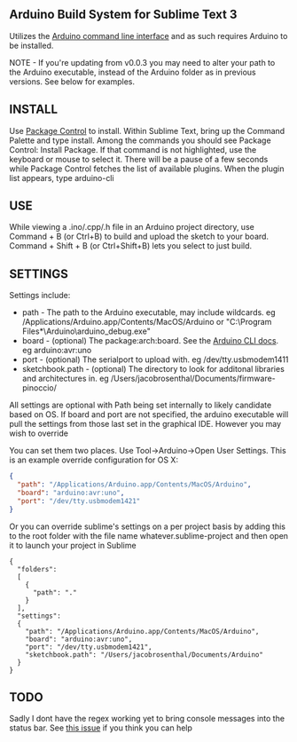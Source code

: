 Arduino Build System for Sublime Text 3
---------------------------------------

Utilizes the [Arduino command line interface](https://github.com/arduino/Arduino/blob/master/build/shared/manpage.adoc) and as such requires Arduino to be installed.

NOTE - If you're updating from v0.0.3 you may need to alter your path to the Arduino executable, instead of the Arduino folder as in previous versions. See below for examples.

INSTALL
-------
Use [Package Control](https://packagecontrol.io/installation) to install. Within Sublime Text, bring up the Command Palette and type install. Among the commands you should see Package Control: Install Package. If that command is not highlighted, use the keyboard or mouse to select it. There will be a pause of a few seconds while Package Control fetches the list of available plugins. When the plugin list appears, type arduino-cli

USE
---
While viewing a .ino/.cpp/.h file in an Arduino project directory, use Command + B (or Ctrl+B) to build and upload the sketch to your board.
Command + Shift + B (or Ctrl+Shift+B) lets you select to just build.

SETTINGS
--------
Settings include:
 * path - The path to the Arduino executable, may include wildcards. eg /Applications/Arduino.app/Contents/MacOS/Arduino or "C:\Program Files&ast;\Arduino\arduino&#95;debug.exe"
 * board - (optional) The package:arch:board. See the [Arduino CLI docs](https://github.com/arduino/Arduino/blob/master/build/shared/manpage.adoc). eg arduino:avr:uno
 * port - (optional) The serialport to upload with. eg /dev/tty.usbmodem1411
 * sketchbook.path - (optional) The directory to look for additonal libraries and architectures in. eg /Users/jacobrosenthal/Documents/firmware-pinoccio/

All settings are optional with Path being set internally to likely candidate based on OS. If board and port are not specified, the arduino executable will pull the settings from those last set in the graphical IDE. However you may wish to override


You can set them two places. Use Tool->Arduino->Open User Settings. This is an example override configuration for OS X:
```json
{
  "path": "/Applications/Arduino.app/Contents/MacOS/Arduino",
  "board": "arduino:avr:uno",
  "port": "/dev/tty.usbmodem1421"
} 
```

Or you can override sublime's settings on a per project basis by adding this to the root folder with the file name whatever.sublime-project and then open it to launch your project in Sublime
```
{
  "folders":
  [
    {
      "path": "."
    }
  ],
  "settings":
  {
    "path": "/Applications/Arduino.app/Contents/MacOS/Arduino",
    "board": "arduino:avr:uno",
    "port": "/dev/tty.usbmodem1421",
    "sketchbook.path": "/Users/jacobrosenthal/Documents/Arduino"
  }
}
```

TODO
--------
Sadly I dont have the regex working yet to bring console messages into the status bar. See [this issue](https://github.com/jacobrosenthal/arduino-cli/issues/1) if you think you can help
